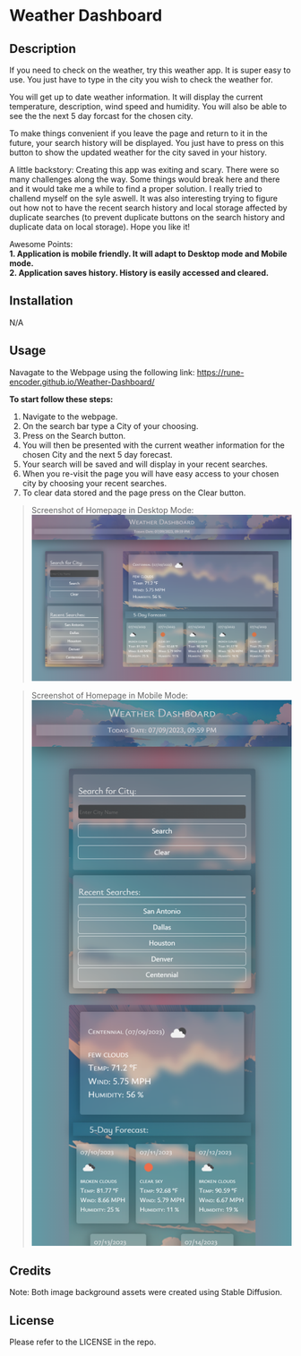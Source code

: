 # Weather Dashboard

## Description

If you need to check on the weather, try this weather app. 
It is super easy to use. You just have to type in the city you wish to check the weather for.

You will get up to date weather information. It will display the current temperature, description, wind speed and humidity.
You will also be able to see the the next 5 day forcast for the chosen city.  

To make things convenient if you leave the page and return to it in the future, your search history will be displayed.
You just have to press on this button to show the updated weather for the city saved in your history.

A little backstory: Creating this app was exiting and scary. There were so many challenges along the way. Some things would break here and there and it would take me a while to find a proper solution. I really tried to challend myself on the syle aswell. It was also interesting trying to figure out how not to have the recent search history and local storage affected by duplicate searches (to prevent duplicate buttons on the search history and duplicate data on local storage). Hope you like it!

Awesome Points:  
**1. Application is mobile friendly. It will adapt to Desktop mode and Mobile mode.**  
**2. Application saves history. History is easily accessed and cleared.**  

## Installation

N/A

## Usage

Navagate to the Webpage using the following link: https://rune-encoder.github.io/Weather-Dashboard/

**To start follow these steps:**

1. Navigate to the webpage.
2. On the search bar type a City of your choosing.
3. Press on the Search button.
4. You will then be presented with the current weather information for the chosen City and the next 5 day forecast.
5. Your search will be saved and will display in your recent searches.
6. When you re-visit the page you will have easy access to your chosen city by choosing your recent searches.
7. To clear data stored and the page press on the Clear button.   

>Screenshot of Homepage in Desktop Mode: 
![Screenshot of Homepage](/assets/screenshot-desktop.png)  

>Screenshot of Homepage in Mobile Mode:
![Screenshot of Homepage](/assets/screenshot-mobile.png)

## Credits

Note: Both image background assets were created using Stable Diffusion.

## License

Please refer to the LICENSE in the repo.
